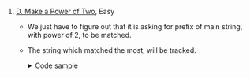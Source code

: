 
1.  [D. Make a Power of Two](https://codeforces.com/contest/1560/problem/D), Easy
    - We just have to figure out that it is asking for prefix of main string, with power of 2, to be matched.
    - The string which matched the most, will be tracked.
      <details>
      <summary>Code sample </summary>

      ```cpp
      void solve() {
          std::string s;
          std::cin >> s;

          int res = 1E9;

          for (int i = 0; i < 64; i++) {
          std::string t = std::to_string(1ULL << i);

              int k = 0;
              for (int j = 0; j < int(s.length()); j++) {
                  if (k < int(t.length()) && s[j] == t[k]) {
                      k++;
                  }
              }
              
              res = std::min(res, int(s.length()) + int(t.length()) - 2 * k);
          }
          std::cout << res << "\n";
      }
      ```
      </details>

